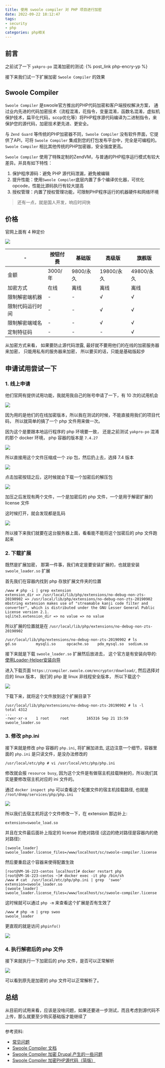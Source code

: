 ```yaml
---
title: 使用 swoole compiler 对 PHP 项目进行加密
date: 2022-09-22 18:12:47
tags: 
- security
- php
categories: php相关
---
```

## 前言
之前试了一下 `yakpro-po` 混淆加密的测试: {% post_link php-encry-yp %}

接下来我们试一下扩展加密 `Swoole Compiler` 的效果

## Swoole Compiler
`Swoole Compiler` 是swoole官方推出的PHP代码加密和客户端授权解决方案， 通过业内先进的代码加密技术（流程混淆，花指令，变量混淆，函数名混淆，虚拟机保护技术，扁平化代码，sccp优化等）将PHP程序源代码编译为二进制指令，来保护您的源代码，加密技术更先进、更安全。

与 `Zend Guard` 等传统的PHP加密器不同，`Swoole Compiler` 没有软件界面，它提供了API，可将 `Swoole Compiler` 集成到您的打包发布平台中，完全是可编程的。`Swoole Compiler` 相比其他传统的PHP加密器，安全强度更高。

`Swoole Compiler` 使用了特殊定制的ZendVM，与普通的PHP程序运行模式有较大差异。并具有如下特性：
1. 保护程序源码：避免 PHP 源代码泄漏，避免被编辑
2. 提升性能：使用`Swoole Compiler`底层内置了多个编译优化器，可优化 opcode，性能比源码执行有较大提高
3. 授权管理：内置了授权管理功能，可限制PHP程序运行的机器硬件和网络环境

> 还有一点，就是国人开发，响应时间快
<!--more-->
## 价格
官网上面有 4 种定价

![](1.png)

|-|按钮付费|基础版|高级版|旗舰版|
|---|---|---|---|---|
|金额| 3000/年 | 9800/永久 | 19800/永久 | 49800/永久|
|加密方式| 在线 | 离线 | 离线 | 离线 |
|限制解密端机器 | - | - | √ | √ |
|限制代码运行时间 | - | - | √ | √ |
|限制解密端域名 | - | - | √ | √ |
|定制特征码 | - | - | - | √ |

从加密方式来看， 如果要防止源代码泄露, 最好就不要用他们的在线的加密服务器来加密， 只能用私有的服务器来加密， 所以要买的话，只能是基础版起步

## 申请试用尝试一下
### 1. 线上申请
他们官网有提供试用功能，我就用我自己的账号申请了一下，有 10 次的试用机会

![](2.png)

因为用的是他们的在线加密版本，所以我在测试的时候，不能直接用我们的项目代码， 所以就简单的搞了一个 php 文件用来做一次。

因为这个是要跟本地运行程序的 php 环境要一致， 还是之前测试 `yakpro-po` 混淆的那个 docker 环境， php 容器的版本是 `7.4.27`

![](3.png)

所以直接用这个文件压缩成一个 zip 包，然后扔上去，选择 7.4 版本

![](4.png)

点击加密按钮之后，这时候就会下载一个加密后的解压包

![](5.png)

加压之后发现有两个文件，一个是加密后的 php 文件，一个是用于解密扩展的 license 文件

这时候打开，就会发现都是乱码

![](6.png)

所以接下来我们就要在这台服务器上面，看看能不能将这个加密后的 php 文件跑起来
### 2. 下载扩展
既然是扩展加密， 那第一件事，我们肯定是要安装扩展的，也就是安装 `swoole_loader.so` 扩展

首先我们在容器内找到 php 存放扩展文件夹的位置
```text
/www # php -i | grep extension
extension_dir => /usr/local/lib/php/extensions/no-debug-non-zts-20190902 => /usr/local/lib/php/extensions/no-debug-non-zts-20190902
mbstring extension makes use of "streamable kanji code filter and converter", which is distributed under the GNU Lesser General Public License version 2.1.
sqlite3.extension_dir => no value => no value
```
所以扩展的位置就是在 `/usr/local/lib/php/extensions/no-debug-non-zts-20190902`
```text
/usr/local/lib/php/extensions/no-debug-non-zts-20190902 # ls
gd.so         mysqli.so     opcache.so    pdo_mysql.so  sodium.so
```
接下来就是下载 `swoole_loader.so` 扩展然后放进去， 这个官方是有安装向导的: [使用Loader-Helper安装向导](https://www.kancloud.cn/swoole-inc/compiler/1788478)

进入下载页面 `https://compiler.swoole.com/encryptor/download/`, 然后选择对应的 linux 版本， 我们的 php 是 linux 非线程安全版本， 所以下载这个

![](8.png)

下载下来，就将这个文件放到这个扩展目录下
```text
/usr/local/lib/php/extensions/no-debug-non-zts-20190902 # ls -l
total 4312
...
-rwxr-xr-x    1 root     root        165316 Sep 21 15:59 swoole_loader.so
```

### 3. 修改 php.ini
接下来就是修改 php 容器的 `php.ini`, 将扩展加进去, 这边注意一个细节，容器里面的 `php.ini` 是只读文件，是没办法修改的
```text
/usr/local/etc/php # vi /usr/local/etc/php/php.ini
```
修改就会报 `resource busy`, 因为这个文件是有做宿主机挂载映射的，所以我们其实是要修改宿主机对应的 ini 文件的。

通过 `docker inspect php` 可以查看这个配置文件的宿主机挂载路径, 也就是 `/root/dnmp/services/php/php.ini`

![](7.png)

所以我们去宿主机将这个文件修改一下，在 extension 那边补上:
```text
extension=swoole_load.so
```
并且在文件最后面补上指定的 license 的绝对路径 (这边的绝对路径是容器内的绝对路径):
```text
[swoole_loader]                                                                           
swoole_loader.license_files=/www/localhost/sc/swoole-compiler.license
```
然后要重启这个容器来使得配置生效
```text
[root@VM-16-223-centos localhost]# docker restart php
[root@VM-16-223-centos ~]# docker exec -it php /bin/sh
/www # cat  /usr/local/etc/php/php.ini | grep  'swoo'
extension=swoole_loader.so
[swoole_loader]                                                                           
swoole_loader.license_files=/www/localhost/sc/swoole-compiler.license
```
这时候就可以通过 `php -m` 来查看这个扩展是否有生效了
```text
/www # php -m | grep swoo
swoole_loader
```
更直观的就是访问 `phpinfo()`

![](9.png)

### 4. 执行解密后的 php 文件
接下来就执行一下加密后的 php 文件，是否可以正常解析

![](10.png)

可以看到原先是加密的 php 文件可以正常解析了。 

## 总结
从目前的试用来看，应该是没啥问题，如果还要进一步测试，而且考虑到源代码不上传，那么就要至少购买基础版才能继续了

---

参考资料:
- [常见问题](https://www.kancloud.cn/swoole-inc/compiler/1788479)
- [Swoole Compiler 文档](https://www.kancloud.cn/swoole-inc/compiler/1788476)
- [Swoole Compiler 加密 Drupal 产生的一些问题](https://segmentfault.com/a/1190000019314415)
- [Swoole Compiler 加密PHP源代码（简版）](https://blog.csdn.net/qq_16149125/article/details/126075633)